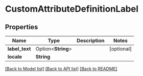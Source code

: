 # CustomAttributeDefinitionLabel

## Properties

Name | Type | Description | Notes
------------ | ------------- | ------------- | -------------
**label_text** | Option<**String**> |  | [optional]
**locale** | **String** |  | 

[[Back to Model list]](../README.md#documentation-for-models) [[Back to API list]](../README.md#documentation-for-api-endpoints) [[Back to README]](../README.md)


